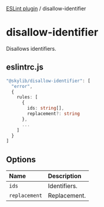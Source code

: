 [ESLint plugin](index.md) / disallow-identifier

# disallow-identifier

Disallows identifiers.

## eslintrc.js

```ts
"@skylib/disallow-identifier": [
  "error",
  {
    rules: [
      {
        ids: string[],
        replacement?: string
      },
      ...
    ]
  }
]
```

## Options

| Name | Description |
| :------ | :------ |
| `ids` | Identifiers. |
| `replacement` | Replacement. |
